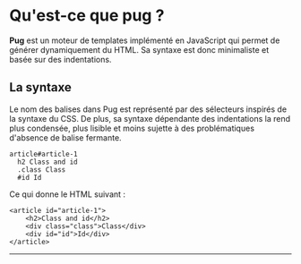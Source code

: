 # Qu'est-ce que pug ?

**Pug** est un moteur de templates implémenté en JavaScript qui permet de générer dynamiquement du HTML. Sa syntaxe est donc minimaliste et basée sur des indentations.

## La syntaxe

Le nom des balises dans Pug est représenté par des sélecteurs inspirés de la syntaxe du CSS. De plus, sa syntaxe dépendante des indentations la rend plus condensée, plus lisible et moins sujette à des problématiques d'absence de balise fermante.

```
article#article-1
  h2 Class and id
  .class Class
  #id Id
```
Ce qui donne le HTML suivant :

```
<article id="article-1">
    <h2>Class and id</h2>
    <div class="class">Class</div>
    <div id="id">Id</div>
</article>
```


---